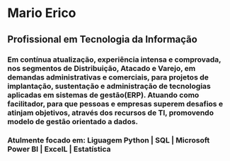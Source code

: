<h1>Mario Erico</h1> 
<h2>Profissional em Tecnologia da Informa&ccedil;&atilde;o</h2>
<h3>Em contínua atualização, experiência intensa e comprovada, nos segmentos de Distribuição, Atacado e Varejo, em demandas administrativas e comerciais, para projetos de implantação, sustentação e administração de tecnologias aplicadas em sistemas de gestão(ERP). Atuando como facilitador, para que pessoas e empresas superem desafios e atinjam objetivos, atrav&eacute;s dos recursos de TI, promovendo modelo de gest&atilde;o orientado a dados.</h3>

<h3>Atulmente focado em: Liguagem Python | SQL | Microsoft Power BI | ExcelL | Estatística </h3>  





